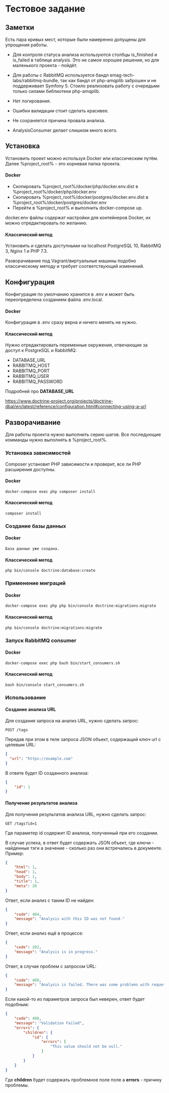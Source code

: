 # Тестовое задание

## Заметки
Есть пара кривых мест, которые были намеренно допущены для упрощения работы.

* Для контроля статуса анализа используются столбцы is_finished и is_failed в таблице analysis.
Это не самое хорошее решение, но для маленького проекта - пойдёт.

* Для работы с RabbitMQ используется бандл emag-tech-labs/rabbitmq-bundle, так как бандл от php-amqplib заброшен
и не поддерживает Symfony 5. Стоило реализовать работу с очередьми только силами библиотеки php-amqplib.

* Нет логирования.

* Ошибки валидации стоит сделать красивее.

* Не сохраняется причина провала анализа.

* AnalysisConsumer делает слишком много всего.

## Установка
Установить проект можно используя Docker или классическим путём.
Далее %project_root% - это корневая папка проекта.

#### Docker
* Скопировать %project_root%/docker/php/docker.env.dist в %project_root%/docker/php/docker.env
* Скопировать %project_root%/docker/postgres/docker.env.dist в %project_root%/docker/postgres/docker.env
* Перейти в %project_root% и выполнить docker-compose up.

docker.env файлы содержат настройки для контейнеров Docker, их можно отредактировать по желанию.

#### Классический метод
Установить и сделать доступными на localhost PostgreSQL 10, RabbitMQ 3, Nginx 1 и PHP 7.3.

Разворачивание под Vagrant/виртуальные машины подобно классическому методу и требует соответствующий изменений.

## Конфигурация
Конфигурация по умолчанию хранится в .env и может быть переопределена созданием файла .env.local.

#### Docker
Конфигурация в .env сразу верна и ничего менять не нужно.

#### Классический метод
Нужно отредактировать переменные окружения, отвечающие за доступ к PostgreSQL и RabbitMQ:
* DATABASE_URL
* RABBITMQ_HOST
* RABBITMQ_PORT
* RABBITMQ_USER
* RABBITMQ_PASSWORD

Подробней про **DATABASE_URL**

https://www.doctrine-project.org/projects/doctrine-dbal/en/latest/reference/configuration.html#connecting-using-a-url

## Разворачивание
Для работы проекта нужно выполнить серию шагов. Все последующие комманды нужно выполнять в %project_root%.

### Установка зависимостей
Composer установит PHP зависимости и проверит, все ли PHP расширения доступны. 

#### Docker
```
docker-compose exec php composer install
```
#### Классический метод
```
composer install
```

### Создание базы данных
#### Docker
```
База данных уже создана.
```
#### Классический метод
```
php bin/console doctrine:database:create
```

### Применение миграций 
#### Docker
```
docker-compose exec php php bin/console doctrine:migrations:migrate
```
#### Классический метод
```
php bin/console doctrine:migrations:migrate
```

### Запуск RabbitMQ consumer
#### Docker 
```
docker-compose exec php bash bin/start_consumers.sh
```
#### Классический метод
```
bash bin/console start_consumers.sh
```

### Использование

#### Создание анализа URL
Для создания запроса на анализ URL, нужно сделать запрос:
```http request
POST /tags
```
Передав при этом в теле запроса JSON объект, содержащий ключ url с целевым URL:
```json
{
  "url": "https://example.com"
}
``` 

В ответе будет ID созданного анализа: 
```json
{
    "id": 1
}
```

#### Получение результатов анализа
Для получения результатов анализа URL, нужно сделать запрос:
```http request
GET /tags?id=1
```
Где параметер id содержит ID анализа, полученный при его создании.

В случае успеха, в ответ будет содержать JSON объект, где ключи - найденные тэги а значение - сколько раз они
встречались в документе.
Пример:
```json
{
    "html": 1,
    "head": 1,
    "body": 1,
    "title": 1,
    "meta": 20
}
```

Ответ, если анализ с таким ID не найден:
```json
{
    "code": 404,
    "message": "Analysis with this ID was not found."
}
```

Ответ, если анализ ещё в процессе:
```json
{
    "code": 202,
    "message": "Analysis is in progress."
}
``` 

Ответ, в случае проблем с запросом URL:
```json
{
    "code": 400,
    "message": "Analysis is failed. There was some problems with requesting it's URL."
}
```

Если какой-то из параметров запроса был неверен, ответ будет подобным:
```json
{
    "code": 400,
    "message": "Validation Failed",
    "errors": {
        "children": {
            "id": {
                "errors": [
                    "This value should not be null."
                ]
            }
        }
    }
}
```
Где **children** будет содержать проблемное поле поле а **errors** - причину проблемы.
